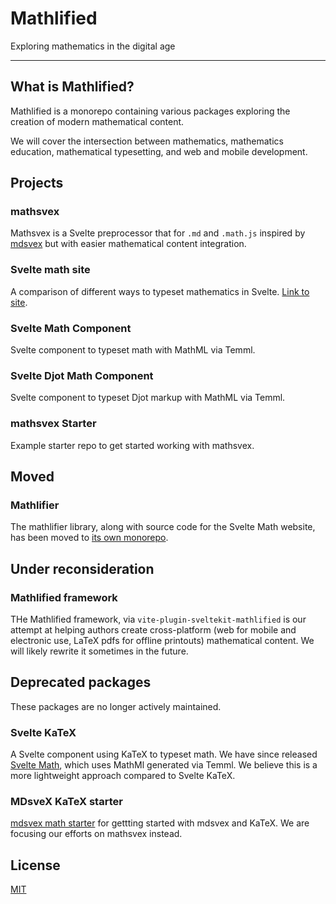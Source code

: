 # Mathlified

Exploring mathematics in the digital age

---

## What is Mathlified?

Mathlified is a monorepo containing various packages exploring the creation of
modern mathematical content.

We will cover the intersection between mathematics, mathematics education,
mathematical typesetting, and web and mobile development.

## Projects

### mathsvex

Mathsvex is a Svelte preprocessor that for `.md` and `.math.js` inspired by
[mdsvex](https://github.com/pngwn/MDsveX) but with easier mathematical content
integration.

### Svelte math site

A comparison of different ways to typeset mathematics in Svelte.
[Link to site](https://svelte-math.vercel.app).

### Svelte Math Component

Svelte component to typeset math with MathML via Temml.

### Svelte Djot Math Component

Svelte component to typeset Djot markup with MathML via Temml.

### mathsvex Starter

Example starter repo to get started working with mathsvex.

## Moved

### Mathlifier

The mathlifier library, along with source code for the Svelte Math website, has
been moved to [its own monorepo](https://github.com/kelvinsjk/mathlifier).

## Under reconsideration

### Mathlified framework

THe Mathlified framework, via `vite-plugin-sveltekit-mathlified` is our attempt
at helping authors create cross-platform (web for mobile and electronic use,
LaTeX pdfs for offline printouts) mathematical content. We will likely rewrite
it sometimes in the future.

## Deprecated packages

These packages are no longer actively maintained.

### Svelte KaTeX

A Svelte component using KaTeX to typeset math. We have since released
[Svelte Math](https://www.npmjs.com/package/svelte-math), which uses MathMl
generated via Temml. We believe this is a more lightweight approach compared to
Svelte KaTeX.

### MDsveX KaTeX starter

[mdsvex math starter](https://mdsvex-math-starter.vercel.app) for gettting
started with mdsvex and KaTeX. We are focusing our efforts on mathsvex instead.

## License

[MIT](https://github.com/kelvinsjk/mathlified/blob/main/LICENSE)
